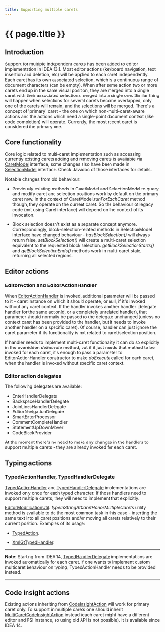 ```yaml
---
title: Supporting multiple carets
---
```


<!--
INITIAL_SOURCE https://confluence.jetbrains.com/display/IDEADEV/Supporting+multiple+carets
-->

# {{ page.title }}

## Introduction

Support for multiple independent carets has been added to editor implementation in IDEA 13.1.
Most editor actions (keyboard navigation, text insertion and deletion, etc) will be applied to each caret independently.
Each caret has its own associated selection, which is a continuous range of document characters (can be empty).
When after some action two or more carets end up in the same visual position, they are merged into a single caret with their associated selections merged into a single one. Similar thing will happen when selections for several carets become overlapped, only one of the carets will remain, and the selections will be merged.
There's a concept of 'primary' caret - the one on which non-multi-caret-aware actions and the actions which need a single-point document context (like code completion) will operate.
Currently, the most recent caret is considered the primary one.

## Core functionality

Core logic related to multi-caret implementation such as accessing currently existing carets adding and removing carets is available via
[CaretModel](https://github.com/JetBrains/intellij-community/blob/master/platform/editor-ui-api/src/com/intellij/openapi/editor/CaretModel.java)
interface, some changes also have been made in
[SelectionModel](https://github.com/JetBrains/intellij-community/blob/master/platform/editor-ui-api/src/com/intellij/openapi/editor/SelectionModel.java)
interface.
Check Javadoc of those interfaces for details.

Notable changes from old behaviour:

*  Previously existing methods in CaretModel and SelectionModel to query and modify caret and selection positions work by default on the primary caret now. In the context of CaretModel._runForEachCaret_ method though, they operate on the current caret.
So the behaviour of legacy code (not using Caret interface) will depend on the context of its invocation.

*  Block selection doesn't exist as a separate concept anymore.
Correspondingly, block-selection-related methods in SelectionModel interface have changed behaviour - _hasBlockSelection()_ will always return false, _setBlockSelection()_ will create a multi-caret selection equivalent to the requested block selection.
_getBlockSelectionStarts()_ and _getBlockSelectionEnds()_ methods work in multi-caret state, returning all selected regions.

## Editor actions

### EditorAction and EditorActionHandler

When
[EditorActionHandler](https://github.com/JetBrains/intellij-community/blob/master/platform/platform-api/src/com/intellij/openapi/editor/actionSystem/EditorActionHandler.java) is invoked, additional parameter will be passed to it - caret instance on which it should operate, or null, if it's invoked without any caret context.
If the handler invokes another handler (delegate handler for the same actionId, or a completely unrelated handler), that parameter should normally be passed to the delegate unchanged (unless no context caret has been provided to the handler, but it needs to invoke another handler on a specific caret).
Of course, handler can just ignore the caret parameter if its functionality is not related to caret/selection position.

If handler needs to implement multi-caret functionality it can do so explicitly in the overridden _doExecute_ method, but if it just needs that method to be invoked for each caret, it's enough to pass a parameter to EditorActionHandler constructor to make _doExecute_ called for each caret, when the handler is invoked without specific caret context.

### Editor action delegates

The following delegates are available:

*  EnterHandlerDelegate
*  BackspaceHandlerDelegate
*  JoinLinesHandlerDelegate
*  EditorNavigationDelegate
*  SmartEnterProcessor
*  CommentCompleteHandler
*  StatementUpDownMover
*  CodeBlockProvider

At the moment there's no need to make any changes in the handlers to support multiple carets - they are already invoked for each caret.

## Typing actions

### TypedActionHandler, TypedHandlerDelegate

[TypedActionHandler](https://github.com/JetBrains/intellij-community/blob/master/platform/platform-api/src/com/intellij/openapi/editor/actionSystem/TypedActionHandler.java)
and
[TypedHandlerDelegate](https://github.com/JetBrains/intellij-community/blob/master/platform/lang-api/src/com/intellij/codeInsight/editorActions/TypedHandlerDelegate.java)
implementations are invoked only once for each typed character.
If those handlers need to support multiple carets, they will need to implement that explicitly.

[EditorModificationUtil](https://github.com/JetBrains/intellij-community/blob/master/platform/platform-api/src/com/intellij/openapi/editor/EditorModificationUtil.java).
_typeInStringAtCaretHonorMultipleCarets_ utility method is available to do the most common task in this case - inserting the same text into all caret positions and/or moving all carets relatively to their current position.
Examples of its usage:

*  [TypedAction](https://github.com/JetBrains/intellij-community/blob/master/platform/platform-api/src/com/intellij/openapi/editor/actionSystem/TypedAction.java).

*  [XmlGtTypedHandler](https://github.com/JetBrains/intellij-community/blob/master/xml/impl/src/com/intellij/codeInsight/editorActions/XmlGtTypedHandler.java).

-----------
**Note**:
Starting from IDEA 14,
[TypedHandlerDelegate](https://github.com/JetBrains/intellij-community/blob/master/platform/lang-api/src/com/intellij/codeInsight/editorActions/TypedHandlerDelegate.java)
implementations are invoked automatically for each caret. If one wants to implement custom multicaret behaviour on typing,
[TypedActionHandler](https://github.com/JetBrains/intellij-community/blob/master/platform/platform-api/src/com/intellij/openapi/editor/actionSystem/TypedActionHandler.java)
needs to be provided instead.

-----------

## Code insight actions

Existing actions inheriting from
[CodeInsightAction](https://github.com/JetBrains/intellij-community/blob/master/platform/lang-api/src/com/intellij/codeInsight/actions/CodeInsightAction.java) will work for primary caret only.
To support in multiple carets one should inherit
[MultiCaretCodeInsightAction](https://github.com/JetBrains/intellij-community/blob/master/platform/lang-impl/src/com/intellij/codeInsight/actions/MultiCaretCodeInsightAction.java)
instead (each caret might have a different editor and PSI instance, so using old API is not possible).
It is available since IDEA 14.

